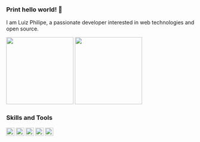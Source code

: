 ### Print hello world! 👋
I am Luiz Philipe, a passionate developer interested in web technologies and open source.

<div>
  <img loading="lazy" height="180em" src="https://github-readme-stats.vercel.app/api/top-langs/?username=Lphilipex&layout=compact&langs_count=7&theme=transparent&bg_color=000&border_color=30A3DC&show_icons=true"/>
  <img loading="lazy" height="180em" src="https://github-readme-stats.vercel.app/api?username=Lphilipex&theme=transparent&bg_color=000&border_color=30A3DC&show_icons=true&icon_color=30A3DC&title_color=E94D5F&text_color=FFF"/>
</div>

### Skills and Tools
<div>
  <img loading="lazy" height="22em" src="https://img.shields.io/badge/Windows-000?style=for-the-badge&logo=windows&logoColor=2CA5E0"/>
  <img loading="lazy" height="22em" src="https://img.shields.io/badge/Linux-000?style=for-the-badge&logo=linux&logoColor=FCC624"/>
  <img loading="lazy" height="22em" src="https://img.shields.io/badge/GIT-E44C30?style=for-the-badge&logo=git&logoColor=white"/>
  <img loading="lazy" height="22em" src="https://img.shields.io/badge/Vscode-007ACC?style=for-the-badge&logo=visual-studio-code&logoColor=white"/>
<img loading="lazy" height="22em" src="https://img.shields.io/badge/LinkedIn-0077B5?style=for-the-badge&logo=linkedin&logoColor=white)](https://www.linkedin.com/in/luiz-philipe-barros-machado-050915204/"/>
<!--- <img loading="lazy" height="22em" src=""/> -->

<!--- <img loading="lazy" height="22em" src=""/> -->



</div>





